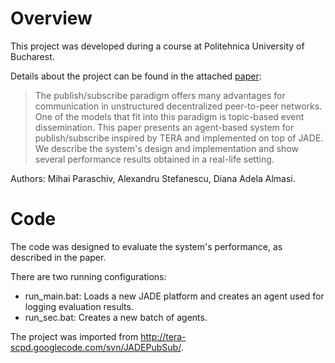 # Overview

This project was developed during a course at Politehnica University of Bucharest.

Details about the project can be found in the attached [paper](https://github.com/mihaiparaschiv/tera-scpd/raw/master/paper.pdf):

> The publish/subscribe paradigm offers many advantages for communication in unstructured decentralized peer-to-peer networks. One of the models that fit into this paradigm is topic-based event dissemination. This paper presents an agent-based system for publish/subscribe inspired by TERA and implemented on top of JADE. We describe the system's design and implementation and show several performance results obtained in a real-life setting.

Authors: Mihai Paraschiv, Alexandru Stefanescu, Diana Adela Almasi.

# Code

The code was designed to evaluate the system's performance, as described in the paper.

There are two running configurations:

* run_main.bat: Loads a new JADE platform and creates an agent used for logging evaluation results.
* run_sec.bat: Creates a new batch of agents.

The project was imported from http://tera-scpd.googlecode.com/svn/JADEPubSub/.